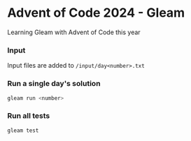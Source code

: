 # Advent of Code 2024 - Gleam

Learning Gleam with Advent of Code this year

### Input

Input files are added to `/input/day<number>.txt`

### Run a single day's solution

```sh
gleam run <number>
```

### Run all tests

```sh
gleam test
```
